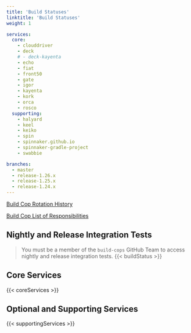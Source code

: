 ```yaml
---
title: 'Build Statuses'
linktitle: 'Build Statuses'
weight: 1

services:
  core:
    - clouddriver
    - deck
    # - deck-kayenta
    - echo
    - fiat
    - front50
    - gate
    - igor
    - kayenta
    - kork
    - orca
    - rosco
  supporting:
    - halyard
    - keel
    - keiko
    - spin
    - spinnaker.github.io
    - spinnaker-gradle-project
    - swabbie

branches:
  - master
  - release-1.26.x
  - release-1.25.x
  - release-1.24.x
---
```


[Build Cop Rotation History](https://github.com/spinnaker/spinnaker/issues?utf8=%E2%9C%93&q=is%3Aissue+label%3Abuild-cop-rotation)

[Build Cop List of Responsibilities](../nightly-builds/#build-cop)

## Nightly and Release Integration Tests

> You must be a member of the `build-cops` GitHub Team to access nightly and release integration tests.
> {{< buildStatus >}}

## Core Services

{{< coreServices >}}

## Optional and Supporting Services

{{< supportingServices >}}
